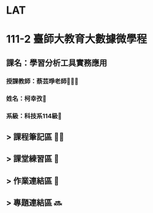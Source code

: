 # LAT
# 111-2 臺師大教育大數據微學程
## 課名：學習分析工具實務應用
### 授課教師：蔡芸琤老師👩🏻‍💻
### 姓名：柯幸孜🌼
### 系級：科技系114級🦁




## > 課程筆記區 ✍🏻
## > 課堂練習區 :book:


## > 作業連結區 :pencil:



## > 專題連結區 🔜
